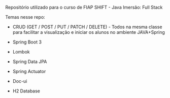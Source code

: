 Repositório utilizado para o curso de FIAP SHIFT - Java Imersão: Full Stack

Temas nesse repo:

* CRUD (GET / POST / PUT / PATCH / DELETE) - Todos na mesma classe para facilitar a visualização e iniciar os alunos no ambiente JAVA+Spring

* Spring Boot 3
* Lombok
* Spring Data JPA
* Spring Actuator
* Doc-ui
* H2 Database
